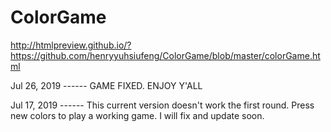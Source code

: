 # ColorGame

http://htmlpreview.github.io/?https://github.com/henryyuhsiufeng/ColorGame/blob/master/colorGame.html

Jul 26, 2019 ------ GAME FIXED. ENJOY Y'ALL



Jul 17, 2019 ------ This current version doesn't work the first round. Press new colors to play a working game. I will fix and update soon. 
